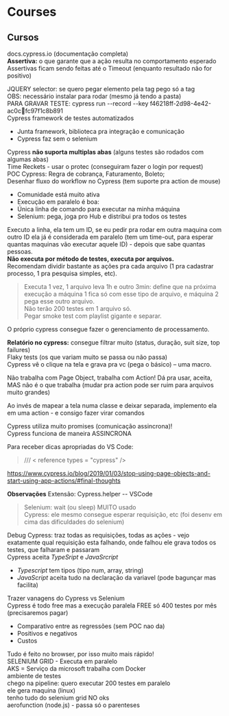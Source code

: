 # Courses

## Cursos

docs.cypress.io (documentação completa)  
**Assertiva:** o que garante que a ação resulta no comportamento esperado  
Assertivas ficam sendo feitas até o Timeout (enquanto resultado não for positivo)

JQUERY selector: se quero pegar elemento pela tag pego só a tag  
OBS: necessário instalar para rodar (mesmo já tendo a pasta)  
PARA GRAVAR TESTE: cypress run --record --key  f46218ff-2d98-4e42-ac0cfc97f1c8b891  
Cypress framework de testes automatizados  

- Junta framework, biblioteca pra integração e comunicação  
- Cypress faz sem o selenium

Cypress **não suporta multiplas abas** (alguns testes são rodados com algumas abas)  
Time Reckets - usar o protec (conseguiram fazer o login por request)  
POC Cypress: Regra de cobrança, Faturamento, Boleto;  
Desenhar fluxo do workflow no Cypress (tem suporte pra action de mouse) 

- Comunidade está muito ativa  
- Execução em paralelo é boa:
- Única linha de comando para executar na minha máquina
- Selenium: pega, joga pro Hub e distribui pra todos os testes

Executo a linha, ela tem um ID, se eu pedir pra rodar em outra maquina com outro ID ela já é considerada em paralelo (tem um time-out, para esperar quantas maquinas vão executar aquele ID) - depois que sabe quantas pessoas.  
**Não executa por método de testes, executa por arquivos.**  
Recomendam dividir bastante as ações pra cada arquivo (1 pra cadastrar processo, 1 pra pesquisa simples, etc).  
> Executa 1 vez, 1 arquivo leva 1h e outro 3min: define que na próxima execução a máquina 1 fica só com esse tipo de arquivo, e máquina 2 pega esse outro arquivo.  
> Não terão 200 testes em 1 arquivo só.  
> Pegar smoke test com playlist gigante e separar.  

O próprio cypress consegue fazer o gerenciamento de processamento.  

**Relatório no cypress:** consegue filtrar muito (status, duração, suit size, top failures)  
Flaky tests (os que variam muito se passa ou não passa)  
Cypress vê o clique na tela e grava pra vc (pega o básico) – uma macro.  

Não trabalha com Page Object, trabalha com Action! Dá pra usar, aceita, MAS não 
é o que trabalha (mudar pra action pode ser ruim para arquivos muito grandes) 

Ao invés de mapear a tela numa classe e deixar separada, implemento ela em uma 
action - e consigo fazer virar comandos

Cypress utiliza muito promises (comunicação assincrona)!  
Cypress funciona de maneira ASSINCRONA

Para receber dicas apropriadas do VS Code:  

> /// < reference types = "cypress" />  

https://www.cypress.io/blog/2019/01/03/stop-using-page-objects-and-start-using-app-actions/#final-thoughts  
  
**Observações**
Extensão: Cypress.helper -- VSCode  

> Selenium: wait (ou sleep) MUITO usado  
> Cypress: ele mesmo consegue esperar requisição, etc (foi desenv em cima das dificuldades do selenium)

Debug Cypress: traz todas as requisições, todas as ações - vejo exatamente qual requisição esta falhando, onde falhou ele grava todos os testes, que falharam e passaram  
Cypress aceita *TypeSript* e *JavaSrcript*  

- *Typescript* tem tipos (tipo num, array, string)
- *JavaScript* aceita tudo na declaração da variavel (pode bagunçar mas facilita)

Trazer vanagens do Cypress vs Selenium  
Cypress é todo free mas a execução paralela FREE só 400 testes por mês
(precisaremos pagar)  

- Comparativo entre as regressões (sem POC nao da)
- Positivos e negativos
- Custos

Tudo é feito no browser, por isso muito mais rápido!  
SELENIUM GRID - Executa em paralelo  
AKS = Serviço da microsoft trabalha com Docker  
ambiente de testes  
chego na pipeline: quero executar 200 testes em paralelo  
ele gera maquina (linux)  
tenho tudo do selenium grid NO oks  
aerofunction (node.js) - passa só o parenteses  